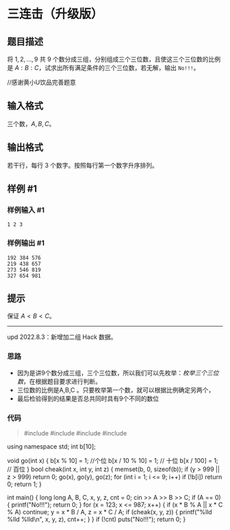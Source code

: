 # 三连击（升级版）

## 题目描述

将 $1, 2,\ldots, 9$ 共 $9$ 个数分成三组，分别组成三个三位数，且使这三个三位数的比例是 $A:B:C$，试求出所有满足条件的三个三位数，若无解，输出 `No!!!`。


//感谢黄小U饮品完善题意

## 输入格式

三个数，$A,B,C$。

## 输出格式

若干行，每行 $3$ 个数字。按照每行第一个数字升序排列。

## 样例 #1

### 样例输入 #1

```
1 2 3
```

### 样例输出 #1

```
192 384 576
219 438 657
273 546 819
327 654 981
```

## 提示

保证 $A<B<C$。

---

$\text{upd 2022.8.3}$：新增加二组 Hack 数据。

### 思路

- 因为是讲9个数分成三组，三个三位数，所以我们可以先枚举：*枚举三个三位数*，在根据题目要求进行判断。
- 三位数的比例是A,B,C 。只要枚举第一个数，就可以根据比例确定另两个，
- 最后检验得到的结果是否总共同时具有9个不同的数位


### 代码
> #include <iostream>
#include <cstdio>
#include <cstring>
#include <algorithm>

using namespace std;
int b[10];

void go(int x)
{
	b[x % 10] = 1; //个位
	b[x / 10 % 10] = 1; // 十位
	b[x / 100] = 1; // 百位
}
bool cheak(int x, int y, int z)
{
	memset(b, 0, sizeof(b));
	if (y > 999 || z > 999) return 0;
	go(x), go(y), go(z);
	for (int i = 1; i <= 9; i++)
		if (!b[i]) return 0;
	return 1;
}

int main()
{
	long long A, B, C, x, y, z, cnt = 0;
	cin >> A >> B >> C;
	if (A == 0)
	{
		printf("No!!!"); 
		return 0;
	}
	for (x = 123; x <= 987; x++)
	{
		if (x * B % A || x * C % A) continue;
		y = x * B / A, z = x * C / A;
		if (cheak(x, y, z))
		{
			printf("%lld %lld %lld\n", x, y, z), cnt++;
		}
	}
	if (!cnt) puts("No!!!");
	return 0;
}


